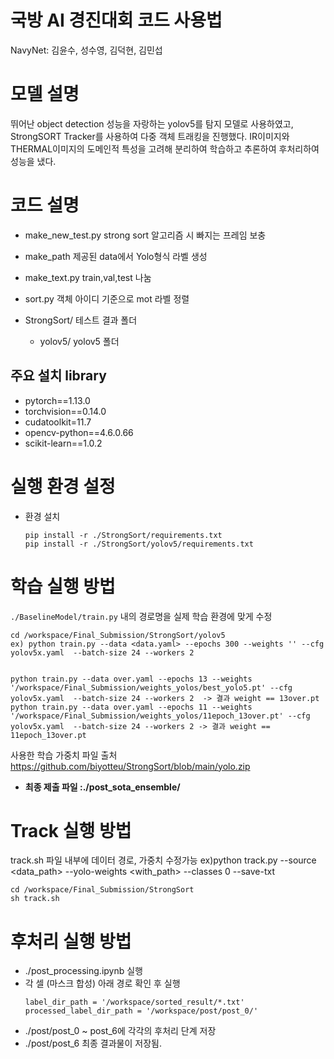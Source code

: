 # 국방 AI 경진대회 코드 사용법
NavyNet: 김윤수, 성수영, 김덕현, 김민섭

# 모델 설명
뛰어난 object detection 성능을 자랑하는 yolov5를 탐지 모델로 사용하였고, StrongSORT Tracker를 사용하여 다중 객체 트래킹을 진행했다. IR이미지와 THERMAL이미지의 도메인적 특성을 고려해 분리하여 학습하고 추론하여 후처리하여 성능을 냈다.

# 코드 설명
  - make_new_test.py          strong sort 알고리즘 시 빠지는 프레임 보충
  - make_path                 제공된 data에서 Yolo형식 라벨 생성
  - make_text.py              train,val,test 나눔
  - sort.py                   객체 아이디 기준으로 mot 라벨 정렬
  
  - StrongSort/               테스트 결과 폴더
    - yolov5/                 yolov5 폴더
    
## 주요 설치 library
- pytorch==1.13.0
- torchvision==0.14.0
- cudatoolkit=11.7
- opencv-python==4.6.0.66
- scikit-learn==1.0.2

# 실행 환경 설정

  - 환경 설치
    ```
    pip install -r ./StrongSort/requirements.txt
    pip install -r ./StrongSort/yolov5/requirements.txt
    ```

# 학습 실행 방법
`./BaselineModel/train.py` 내의 경로명을 실제 학습 환경에 맞게 수정
```
cd /workspace/Final_Submission/StrongSort/yolov5
ex) python train.py --data <data.yaml> --epochs 300 --weights '' --cfg yolov5x.yaml  --batch-size 24 --workers 2


python train.py --data over.yaml --epochs 13 --weights '/workspace/Final_Submission/weights_yolos/best_yolo5.pt' --cfg yolov5x.yaml  --batch-size 24 --workers 2  -> 결과 weight == 13over.pt 
python train.py --data over.yaml --epochs 11 --weights '/workspace/Final_Submission/weights_yolos/11epoch_13over.pt' --cfg yolov5x.yaml  --batch-size 24 --workers 2 -> 결과 weight == 11epoch_13over.pt
```

사용한 학습 가중치 파일 출처 https://github.com/biyotteu/StrongSort/blob/main/yolo.zip
- **최종 제출 파일 :./post_sota_ensemble/**
# Track 실행 방법

track.sh 파일 내부에 데이터 경로, 가중치 수정가능
ex)python track.py --source <data_path> --yolo-weights <with_path> --classes 0 --save-txt
```
cd /workspace/Final_Submission/StrongSort
sh track.sh
```

# 후처리 실행 방법
  - ./post_processing.ipynb 실행
  - 각 셀 (마스크 합성) 아래 경로 확인 후 실행
      ```
      label_dir_path = '/workspace/sorted_result/*.txt'
      processed_label_dir_path = '/workspace/post/post_0/'
      ```
  - ./post/post_0 ~ post_6에 각각의 후처리 단계 저장
  - ./post/post_6 최종 결과물이 저장됨.